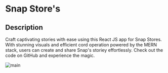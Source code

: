 # Snap Store's 
## Description
Craft captivating stories with ease using this React JS app for Snap Stores. With stunning visuals and efficient cord operation powered by the MERN stack, users can create and share Snap's storiey effortlessly. Check out the code on GitHub and experience the magic.

![main](https://user-images.githubusercontent.com/101199109/219956546-50292e9c-5c92-48aa-a730-fb3afce3bbea.png)
